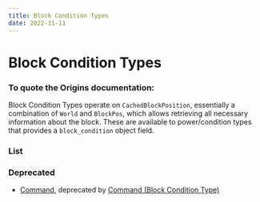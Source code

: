 ```yaml
---
title: Block Condition Types
date: 2022-11-11
---
```


# Block Condition Types
### __To quote the Origins documentation:__
Block Condition Types operate on `CachedBlockPosition`, essentially a combination of `World` and `BlockPos`, which allows retrieving all necessary information about the block. These are available to power/condition types that provides a `block_condition` object field.


### List



### Deprecated

* [Command](block_condition_types/command.md), deprecated by [Command (Block Condition Type)](https://origins.readthedocs.io/en/latest/types/block_condition_types/command/)
